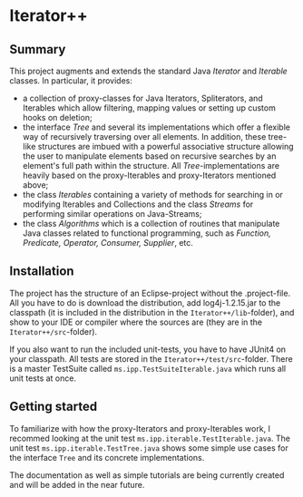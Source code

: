 # Iterator++

## Summary
This project augments and extends the standard Java *Iterator* and *Iterable* classes. In particular, it provides:  

* a collection of proxy-classes for Java Iterators, Spliterators, and Iterables which allow filtering, mapping values or setting up custom hooks on deletion;
* the interface *Tree* and several its implementations which offer a flexible way of recursively traversing over all elements. In addition, these tree-like structures are imbued with a powerful associative structure allowing the user to manipulate elements based on recursive searches by an element's full path within the structure. All *Tree*-implementations are heavily based on the proxy-Iterables and proxy-Iterators mentioned above;
* the class *Iterables* containing a variety of methods for searching in or modifying Iterables and Collections and the class *Streams* for performing similar operations on Java-Streams;
* the class *Algorithms* which is a collection of routines that manipulate Java classes related to functional programming, such as *Function, Predicate, Operator, Consumer, Supplier*, etc.

## Installation
The project has the structure of an Eclipse-project without the .project-file. All you have to do is download the distribution, add log4j-1.2.15.jar to the classpath (it is included in the distribution in the `Iterator++/lib`-folder), and show to your IDE or compiler where the sources are (they are in the `Iterator++/src`-folder).

If you also want to run the included unit-tests, you have to have JUnit4 on your classpath. All tests are stored in the `Iterator++/test/src`-folder. There is a master TestSuite called `ms.ipp.TestSuiteIterable.java` which runs all unit tests at once.

## Getting started
To familiarize with how the proxy-Iterators and proxy-Iterables work, I recommed looking at the unit test `ms.ipp.iterable.TestIterable.java`. The unit test `ms.ipp.iterable.TestTree.java` shows some simple use cases for the interface `Tree` and its concrete implementations.

The documentation as well as simple tutorials are being currently created and will be added in the near future.
